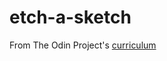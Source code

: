 # etch-a-sketch
From The Odin Project's [curriculum](https://www.theodinproject.com/courses/web-development-101/lessons/etch-a-sketch-project)